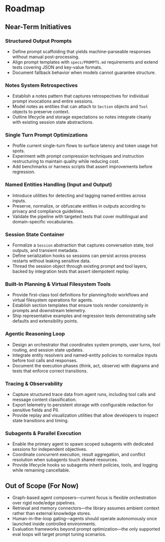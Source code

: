 # Roadmap

## Near-Term Initiatives

### Structured Output Prompts

- Define prompt scaffolding that yields machine-parseable responses without manual post-processing.
- Align prompt templates with `specs/PROMPTS.md` requirements and extend tests covering JSON and key-value formats.
- Document fallback behavior when models cannot guarantee structure.

### Notes System Retrospectives

- Establish a notes pattern that captures retrospectives for individual prompt invocations and entire sessions.
- Model notes as entities that can attach to `Section` objects and `Tool` objects to preserve context.
- Outline lifecycle and storage expectations so notes integrate cleanly with existing session state abstractions.

### Single Turn Prompt Optimizations

- Profile current single-turn flows to surface latency and token usage hot spots.
- Experiment with prompt compression techniques and instruction restructuring to maintain quality while reducing cost.
- Add benchmarks or harness scripts that assert improvements before regression.

### Named Entities Handling (Input and Output)

- Introduce utilities for detecting and tagging named entities across inputs.
- Preserve, normalize, or obfuscate entities in outputs according to privacy and compliance guidelines.
- Validate the pipeline with targeted tests that cover multilingual and domain-specific vocabularies.

### Session State Container

- Formalize a `Session` abstraction that captures conversation state, tool outputs, and transient metadata.
- Define serialization hooks so sessions can persist across process restarts without leaking sensitive data.
- Thread the session object through existing prompt and tool layers, backed by integration tests that assert idempotent replay.

### Built-In Planning & Virtual Filesystem Tools

- Provide first-class tool definitions for planning/todo workflows and virtual filesystem operations for agents.
- Establish section templates that ensure tools render consistently in prompts and downstream telemetry.
- Ship representative examples and regression tests demonstrating safe defaults and extensibility points.

### Agentic Reasoning Loop

- Design an orchestrator that coordinates system prompts, user turns, tool routing, and session state updates.
- Integrate entity resolvers and named-entity policies to normalize inputs before tool calls and responses.
- Document the execution phases (think, act, observe) with diagrams and tests that enforce correct transitions.

### Tracing & Observability

- Capture structured trace data from agent runs, including tool calls and message content classification.
- Export telemetry to persistent storage with configurable redaction for sensitive fields and PII.
- Provide replay and visualization utilities that allow developers to inspect state transitions and timing.

### Subagents & Parallel Execution

- Enable the primary agent to spawn scoped subagents with dedicated sessions for independent objectives.
- Coordinate concurrent execution, result aggregation, and conflict resolution when subagents touch shared resources.
- Provide lifecycle hooks so subagents inherit policies, tools, and logging while remaining cancellable.

## Out of Scope (For Now)

- Graph-based agent composers—current focus is flexible orchestration over rigid node/edge pipelines.
- Retrieval and memory connectors—the library assumes ambient context rather than external knowledge stores.
- Human-in-the-loop gating—agents should operate autonomously once launched inside controlled environments.
- Evaluation frameworks beyond prompt optimization—the only supported eval loops will target prompt tuning scenarios.
